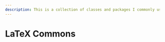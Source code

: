 ```yaml
---
description: This is a collection of classes and packages I commonly use to write in LaTeX.
---
```


# LaTeX Commons

